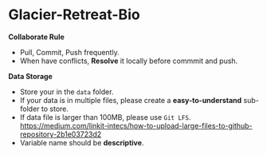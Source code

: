 # Glacier-Retreat-Bio

**Collaborate Rule**
- Pull, Commit, Push frequently.
- When have conflicts, **Resolve** it locally before commmit and push.

**Data Storage**
- Store your in the `data` folder.
- If your data is in multiple files, please create a **easy-to-understand** sub-folder to store.
- If data file is larger than 100MB, please use `Git LFS`. https://medium.com/linkit-intecs/how-to-upload-large-files-to-github-repository-2b1e03723d2
- Variable name should be **descriptive**.
